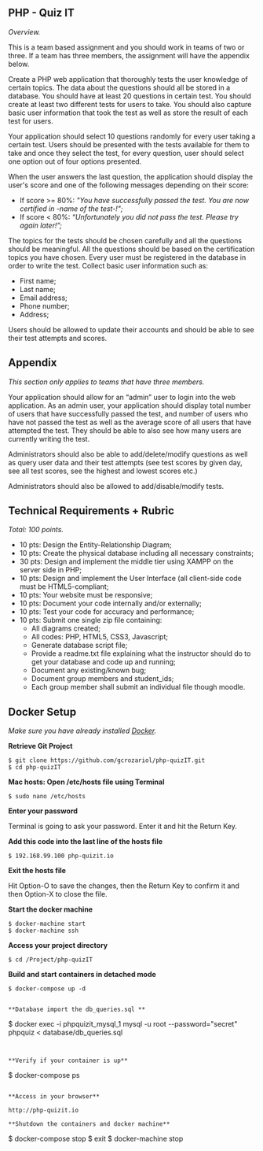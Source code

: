 ## PHP - Quiz IT
_Overview._

This is a team based assignment and you should work in teams of two or three. If a team has three members, the assignment will have the appendix below.

Create a PHP web application that thoroughly tests the user knowledge of certain topics. 
The data about the questions should all be stored in a database. You should have at least 20 questions in certain test. You should create at least two different tests for users to take. You should also capture basic user information that took the test as well as store the result of each test for users.

Your application should select 10 questions randomly for every user taking a certain test. 
Users should be presented with the tests available for them to take and once they select the test, for every question, user should select one option out of four options presented.

When the user answers the last question, the application should display the user's score and one of the following messages depending on their score:

- If score >= 80%: _"You have successfully passed the test. You are now certified in -name of the test-!";_
- If score < 80%: _“Unfortunately you did not pass the test. Please try again later!”;_

The topics for the tests should be chosen carefully and all the questions should be meaningful. All the questions should be based on the certification topics you have chosen. Every user must be registered in the database in order to write the test. Collect basic user information such as:

- First name;
- Last name;
- Email address;
- Phone number;
- Address;

Users should be allowed to update their accounts and should be able to see their test attempts and scores.

## Appendix
_This section only applies to teams that have three members._

Your application should allow for an “admin” user to login into the web application. As an admin user, your application should display total number of users that have successfully passed the test, and number of users who have not passed the test as well as the average score of all users that have attempted the test. They should be able to also see how many users are currently writing the test.

Administrators should also be able to add/delete/modify questions as well as query user data and their test attempts (see test scores by given day, see all test scores, see the highest and lowest scores etc.)

Administrators should also be allowed to add/disable/modify tests.

## Technical Requirements + Rubric
_Total: 100 points._

- 10 pts: Design the Entity-Relationship Diagram;
- 10 pts: Create the physical database including all necessary constraints;
- 30 pts: Design and implement the middle tier using XAMPP on the server side in PHP;
- 10 pts: Design and implement the User Interface (all client-side code must be HTML5-compliant;
- 10 pts: Your website must be responsive;
- 10 pts: Document your code internally and/or externally;
- 10 pts: Test your code for accuracy and performance;
- 10 pts: Submit one single zip file containing:
	- All diagrams created;
	- All codes: PHP, HTML5, CSS3, Javascript;
	- Generate database script file;
	- Provide a readme.txt file explaining what the instructor should do to get your database and code up and running;
	- Document any existing/known bug;
	- Document group members and student_ids;
	- Each group member shall submit an individual file though moodle.

## Docker Setup
_Make sure you have already installed [Docker](https://www.docker.com)._

**Retrieve Git Project**
```
$ git clone https://github.com/gcrozariol/php-quizIT.git
$ cd php-quizIT
```

**Mac hosts: Open /etc/hosts file using Terminal**
```
$ sudo nano /etc/hosts
```

**Enter your password**

Terminal is going to ask your password. Enter it and hit the Return Key.

**Add this code into the last line of the hosts file**
```
$ 192.168.99.100 php-quizit.io
```

**Exit the hosts file**

Hit Option-O to save the changes, then the Return Key to confirm it and then Option-X to close the file.

**Start the docker machine**
```
$ docker-machine start
$ docker-machine ssh
```

**Access your project directory**
```
$ cd /Project/php-quizIT
```

**Build and start containers in detached mode**
```
$ docker-compose up -d
```
```

**Database import the db_queries.sql **
```
$ docker exec -i phpquizit_mysql_1 mysql -u root --password="secret" phpquiz < database/db_queries.sql
```


**Verify if your container is up**
```
$ docker-compose ps
```

**Access in your browser**

http://php-quizit.io

**Shutdown the containers and docker machine**
```
$ docker-compose stop
$ exit
$ docker-machine stop
```
